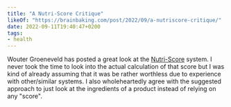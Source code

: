 ```yaml
---
title: "A Nutri-Score Critique"
likeOf: "https://brainbaking.com/post/2022/09/a-nutriscore-critique/"
date: 2022-09-11T19:40:47+0200
tags:
- health
---
```

Wouter Groeneveld has posted a great look at the [Nutri-Score](https://en.wikipedia.org/wiki/Nutri-Score) system. I never took the time to look into the actual calculation of that score but I was kind of already assuming that it was be rather worthless due to experience with other/similar systems. I also wholeheartedly agree with the suggested approach to just look at the ingredients of a product instead of relying on any "score".